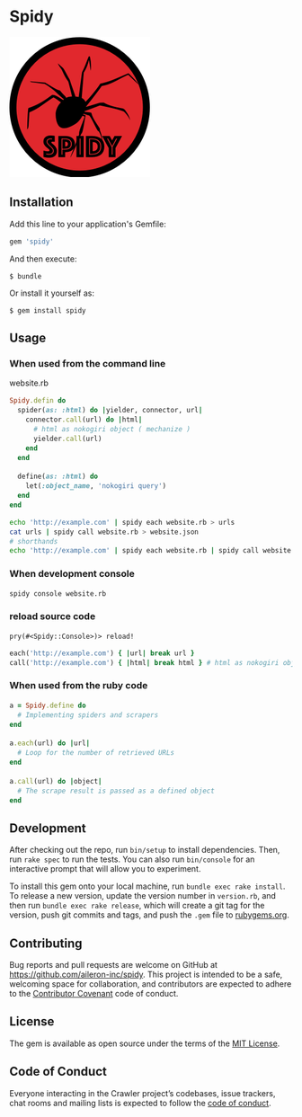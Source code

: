 # Spidy

![logo](https://github.com/aileron-inc/spidy/raw/master/spidy.png)

## Installation

Add this line to your application's Gemfile:

```ruby
gem 'spidy'
```

And then execute:

    $ bundle

Or install it yourself as:

    $ gem install spidy

## Usage

### When used from the command line

website.rb
```rb
Spidy.defin do
  spider(as: :html) do |yielder, connector, url|
    connector.call(url) do |html|
      # html as nokogiri object ( mechanize )
      yielder.call(url)
    end
  end

  define(as: :html) do
    let(:object_name, 'nokogiri query')
  end
end
```
```bash
echo 'http://example.com' | spidy each website.rb > urls
cat urls | spidy call website.rb > website.json
# shorthands
echo 'http://example.com' | spidy each website.rb | spidy call website.rb | jq .
```

### When development console
```bash
spidy console website.rb
```

### reload source code
```
pry(#<Spidy::Console>)> reload!
```

```rb
each('http://example.com') { |url| break url }
call('http://example.com') { |html| break html } # html as nokogiri object ( mechanize )
```

### When used from the ruby code
```rb
a = Spidy.define do
  # Implementing spiders and scrapers
end

a.each(url) do |url|
  # Loop for the number of retrieved URLs
end

a.call(url) do |object|
  # The scrape result is passed as a defined object
end
```

## Development

After checking out the repo, run `bin/setup` to install dependencies. Then, run `rake spec` to run the tests. You can also run `bin/console` for an interactive prompt that will allow you to experiment.

To install this gem onto your local machine, run `bundle exec rake install`. To release a new version, update the version number in `version.rb`, and then run `bundle exec rake release`, which will create a git tag for the version, push git commits and tags, and push the `.gem` file to [rubygems.org](https://rubygems.org).

## Contributing

Bug reports and pull requests are welcome on GitHub at https://github.com/aileron-inc/spidy. This project is intended to be a safe, welcoming space for collaboration, and contributors are expected to adhere to the [Contributor Covenant](http://contributor-covenant.org) code of conduct.

## License

The gem is available as open source under the terms of the [MIT License](https://opensource.org/licenses/MIT).

## Code of Conduct

Everyone interacting in the Crawler project’s codebases, issue trackers, chat rooms and mailing lists is expected to follow the [code of conduct](https://github.com/aileron-inc/spidy/blob/master/CODE_OF_CONDUCT.md).
